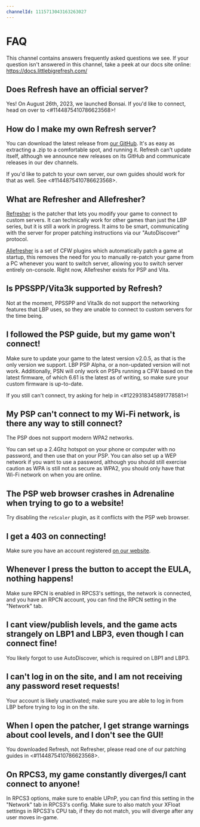 ```yaml
---
channelId: 1115713043163263027
---
```

# FAQ

This channel contains answers frequently asked questions we see. If your question isn't answered in this channel, take a peek at our docs site online: <https://docs.littlebigrefresh.com/>

## Does Refresh have an official server?

Yes! On August 26th, 2023, we launched Bonsai. If you'd like to connect, head on over to <#1144875410786623568>!

## How do I make my own Refresh server?

You can download the latest release from [our GitHub](https://github.com/LittleBigRefresh/Refresh/releases/latest). It's as easy as extracting a .zip to a comfortable spot, and running it. Refresh can't update itself, although we announce new releases on its GitHub and communicate releases in our dev channels.

If you'd like to patch to your own server, our own guides should work for that as well. See <#1144875410786623568>.

## What are Refresher and Allefresher?

[Refresher](https://github.com/LittleBigRefresh/Refresher) is the patcher that lets you modify your game to connect to custom servers. It can technically work for other games than just the LBP series, but it is still a work in progress. It aims to be smart, communicating with the server for proper patching instructions via our "AutoDiscover" protocol.

[Allefresher](https://github.com/LittleBigRefresh/Allefresher) is a set of CFW plugins which automatically patch a game at startup, this removes the need for you to manually re-patch your game from a PC whenever you want to switch server, allowing you to switch server entirely on-console. Right now, Allefresher exists for PSP and Vita.

## Is PPSSPP/Vita3k supported by Refresh?

Not at the moment, PPSSPP and Vita3k do not support the networking features that LBP uses, so they are unable to connect to custom servers for the time being.

## I followed the PSP guide, but my game won't connect!

Make sure to update your game to the latest version v2.0.5, as that is the only version we support. LBP PSP Alpha, or a non-updated version will not work. Additionally, PSN will only work on PSPs running a CFW based on the latest firmware, of which 6.61 is the latest as of writing, so make sure your custom firmware is up-to-date.

If you still can't connect, try asking for help in <#1229318345891778581>!

## My PSP can't connect to my Wi-Fi network, is there any way to still connect?

The PSP does not support modern WPA2 networks.

You can set up a 2.4Ghz hotspot on your phone or computer with no password, and then use that on your PSP. You can also set up a WEP network if you want to use a password, although you should still exercise caution as WPA is still not as secure as WPA2, you should only have that Wi-Fi network on when you are online.

## The PSP web browser crashes in Adrenaline when trying to go to a website!

Try disabling the `reScaler` plugin, as it conflicts with the PSP web browser.

## I get a 403 on connecting!

Make sure you have an account registered [on our website](https://lbp.lbpbonsai.com/).

## Whenever I press the button to accept the EULA, nothing happens!

Make sure RPCN is enabled in RPCS3's settings, the network is connected, and you have an RPCN account, you can find the RPCN setting in the "Network" tab.

## I cant view/publish levels, and the game acts strangely on LBP1 and LBP3, even though I can connect fine!

You likely forgot to use AutoDiscover, which is required on LBP1 and LBP3.

## I can't log in on the site, and I am not receiving any password reset requests!

Your account is likely unactivated; make sure you are able to log in from LBP before trying to log in on the site.

## When I open the patcher, I get strange warnings about cool levels, and I don't see the GUI!

You downloaded Refresh, not Refresher, please read one of our patching guides in <#1144875410786623568>.

## On RPCS3, my game constantly diverges/I cant connect to anyone!

In RPCS3 options, make sure to enable UPnP, you can find this setting in the "Network" tab in RPCS3's config. 
Make sure to also match your XFloat settings in RPCS3's CPU tab, if they do not match, you will diverge after any user moves in-game.
